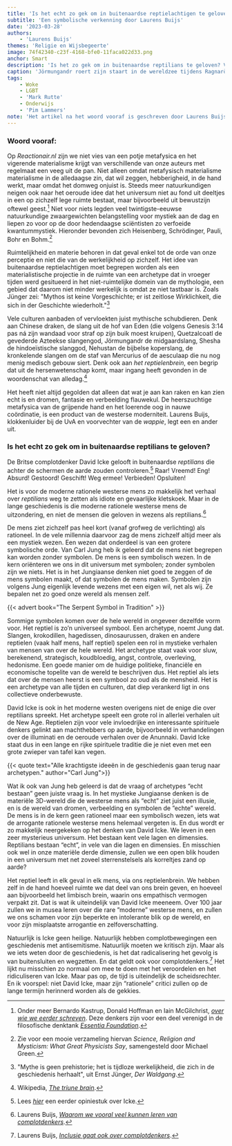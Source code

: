 ```yaml
---
title: 'Is het echt zo gek om in buitenaardse reptielachtigen te geloven?'
subtitle: 'Een symbolische verkenning door Laurens Buijs'
date: '2023-03-28'
authors:
    - 'Laurens Buijs'
themes: 'Religie en Wijsbegeerte'
image: 74f42340-c23f-4168-bfe0-11faca022d33.png
anchor: Smart
description: 'Is het zo gek om in buitenaardse reptilians te geloven? Volgens de jungiaanse psychologie niet, het reptiel is een universeel symbool in mystieke verhalen van over de hele wereld en speelt vaak een rol voor controle, angst en overleving. Hoewel in de moderne westerse wereld vaak neergekeken wordt op het reptielenbrein, moeten we ons afvragen of we ons niet te veel focussen op de materiële 3D-wereld en ons meer openstellen voor symbolen die diep verankerd zijn in ons collectieve onderbewuste.'
caption: 'Jörmungandr roert zijn staart in de wereldzee tijdens Ragnarök, het einde der tijden volgens de Noordse mythologie. Tekening van Louis Moe, 1898.'
tags:
    - Woke
    - LGBT
    - 'Mark Rutte'
    - Onderwijs
    - 'Pim Lammers'
note: 'Het artikel na het woord vooraf is geschreven door Laurens Buijs en verscheen oorspronkelijk op zijn *[blog](https://laurensbuijs.org/2022/10/25/is-het-echt-zo-gek-om-in-buitenaardse-reptilians-te-geloven/)*.'
---
```


### Woord vooraf:

Op _Reactionair.nl_ zijn we niet vies van een potje metafysica en het vigerende materialisme krijgt van verschillende van onze auteurs met regelmaat een veeg uit de pan. Niet alleen omdat metafysisch materialisme materialisme in de alledaagse zin, dat wil zeggen, hebberigheid, in de hand werkt, maar omdat het domweg onjuist is. Steeds meer natuurkundigen neigen ook naar het oeroude idee dat het universum niet au fond uit deeltjes in een op zichzelf lege ruimte bestaat, maar bijvoorbeeld uit bewustzijn oftewel geest.[^1] Niet voor niets legden veel twintigste-eeuwse natuurkundige zwaargewichten belangstelling voor mystiek aan de dag en liepen zo voor op de door hedendaagse sciëntisten zo verfoeide kwantummystiek. Hieronder bevonden zich Heisenberg, Schrödinger, Pauli, Bohr en Bohm.[^2]

Ruimtelijkheid en materie behoren in dat geval enkel tot de orde van onze perceptie en niet die van de werkelijkheid op zichzelf. Het idee van buitenaardse reptielachtigen moet begrepen worden als een materialistische projectie in de ruimte van een archetype dat in vroeger tijden werd gesitueerd in het niet-ruimtelijke domein van de mythologie, een gebied dat daarom niet minder werkelijk is omdat ze niet tastbaar is. Zoals Jünger zei: "Mythos ist keine Vorgeschichte; er ist zeitlose Wirklichkeit, die sich in der Geschichte wiederholt."[^3]

Vele culturen aanbaden of vervloekten juist mythische schubdieren. Denk aan Chinese draken,  de slang uit de hof van Eden (die volgens Genesis 3:14 pas ná zijn wandaad voor straf op zijn buik moest kruipen), Quetzalcoatl de gevederde Azteekse slangengod, Jörmungandr de midgaardslang, Shesha de hindoeïstische slanggod, Nehustan de bijbelse koperslang, de kronkelende slangen om de staf van Mercurius of de aesculaap die nu nog menig medisch gebouw siert. Denk ook aan _het reptielenbrein_, een begrip dat uit de hersenwetenschap komt, maar ingang heeft gevonden in de woordenschat van alledag.[^4]

Het heeft niet altijd gegolden dat alleen dat wat je aan kan raken en kan zien echt is en dromen, fantasie en verbeelding flauwekul. De heerszuchtige metafysica van de grijpende hand en het loerende oog in nauwe coördinatie, is een product van de westerse moderniteit. Laurens Buijs, klokkenluider bij de UvA en voorvechter van de _wappie_, legt een en ander uit.

### Is het echt zo gek om in buitenaardse reptilians te geloven?

De Britse complotdenker David Icke gelooft in buitenaardse _reptilians_ die achter de schermen de aarde zouden controleren.[^5] Raar! Vreemd! Eng! Absurd! Gestoord! Geschift! Weg ermee! Verbieden! Opsluiten!

Het is voor de moderne rationele westerse mens zo makkelijk het verhaal over _reptilians_ weg te zetten als idiote en gevaarlijke kletskoek. Maar in de lange geschiedenis is die moderne rationele westerse mens de uitzondering, en niet de mensen die geloven in wezens als reptilians.[^6]

De mens ziet zichzelf pas heel kort (vanaf grofweg de verlichting) als rationeel. In de vele millennia daarvoor zag de mens zichzelf altijd meer als een mystiek wezen. Een wezen dat onderdeel is van een grotere symbolische orde. Van Carl Jung heb ik geleerd dat de mens niet begrepen kan worden zonder symbolen. De mens is een symbolisch wezen. In de kern oriënteren we ons in dit universum met symbolen; zonder symbolen zijn we niets. Het is in het Jungiaanse denken niet goed te zeggen of de mens symbolen maakt, of dat symbolen de mens maken. Symbolen zijn volgens Jung eigenlijk levende wezens met een eigen wil, net als wij. Ze bepalen net zo goed onze wereld als mensen zelf.

{{< advert book="The Serpent Symbol in Tradition" >}}

Sommige symbolen komen over de hele wereld in ongeveer dezelfde vorm voor. Het reptiel is zo’n universeel symbool. Een archetype, noemt Jung dat. Slangen, krokodillen, hagedissen, dinosaurussen, draken en andere reptielen (vaak half mens, half reptiel) spelen een rol in mystieke verhalen van mensen van over de hele wereld. Het archetype staat vaak voor sluw, berekenend, strategisch, koudbloedig, angst, controle, overleving, hedonisme. Een goede manier om de huidige politieke, financiële en economische topelite van de wereld te beschrijven dus. Het reptiel als iets dat over de mensen heerst is een symbool zo oud als de mensheid. Het is een archetype van alle tijden en culturen, dat diep verankerd ligt in ons collectieve onderbewuste.

David Icke is ook in het moderne westen overigens niet de enige die over reptilians spreekt. Het archetype speelt een grote rol in allerlei verhalen uit de New Age. Reptielen zijn voor vele invloedrijke en interessante spirituele denkers gelinkt aan machthebbers op aarde, bijvoorbeeld in verhandelingen over de illuminati en de oeroude verhalen over de Anunnaki. David Icke staat dus in een lange en rijke spirituele traditie die je niet even met een grote zwieper van tafel kan vegen.

{{< quote text="Alle krachtigste ideeën in de geschiedenis gaan terug naar archetypen." author="Carl Jung">}}

Wat ik ook van Jung heb geleerd is dat de vraag of archetypes “echt bestaan” geen juiste vraag is. In het mystieke Jungiaanse denken is de materiële 3D-wereld die de westerse mens als “echt” ziet juist een illusie, en is de wereld van dromen, verbeelding en symbolen de ”echte” wereld. De mens is in de kern geen rationeel maar een symbolisch wezen, iets wat de arrogante rationele westerse mens helemaal vergeten is. En dus wordt er zo makkelijk neergekeken op het denken van David Icke. We leven in een zeer mysterieus universum. Het bestaan kent vele lagen en dimensies. Reptilians bestaan “echt”, in vele van die lagen en dimensies. En misschien ook wel in onze materiële derde dimensie, zullen we een open blik houden in een universum met net zoveel sterrenstelsels als korreltjes zand op aarde?

Het reptiel leeft in elk geval in elk mens, via ons reptielenbrein. We hebben zelf in de hand hoeveel ruimte we dat deel van ons brein geven, en hoeveel aan bijvoorbeeld het limbisch brein, waarin ons empathisch vermogen verpakt zit. Dat is wat ik uiteindelijk van David Icke meeneem. Over 100 jaar zullen we in musea leren over die rare ”moderne” westerse mens, en zullen we ons schamen voor zijn beperkte en intolerante blik op de wereld, en voor zijn misplaatste arrogantie en zelfoverschatting.

Natuurlijk is Icke geen heilige. Natuurlijk hebben complotbewegingen een geschiedenis met antisemitisme. Natuurlijk moeten we kritisch zijn. Maar als we iets weten door de geschiedenis, is het dat radicalisering het gevolg is van buitensluiten en wegzetten. En dat geldt ook voor complotdenkers.[^7] Het lijkt nu misschien zo normaal om mee te doen met het veroordelen en het ridiculiseren van Icke. Maar pas op, de tijd is uiteindelijk de scheidsrechter. En ik voorspel: niet David Icke, maar zijn “rationele” critici zullen op de lange termijn herinnerd worden als de gekkies.

[^1]: Onder meer Bernardo Kastrup, Donald Hoffman en Iain McGilchrist, *[over wie we eerder schreven](https://reactionair.nl/artikelen/de-meester-en-zijn-gezant/)*. Deze denkers zijn voor een deel verenigd in de filosofische denktank *[Essentia Foundation](https://www.essentiafoundation.org/)*.
[^2]: Zie voor een mooie verzameling hiervan _Science, Religion and Mysticism: What Great Physicists Say_, samengesteld door Michael Green.
[^3]: "Mythe is geen prehistorie; het is tijdloze werkelijkheid, die zich in de geschiedenis herhaalt", uit Ernst Jünger, _Der Waldgang_.
[^4]: Wikipedia, *[The triune brain](https://en.wikipedia.org/wiki/Triune_brain_)*.
[^5]: Lees *[hier](https://reactionair.nl/artikelen/loos-alarm-slaan-overdrijven-gekken-negeren/)* een eerder opiniestuk over Icke. 
[^6]: Laurens Buijs, *[Waarom we vooral veel kunnen leren van complotdenkers](https://laurensbuijs.org/2021/12/26/waarom-we-vooral-veel-kunnen-leren-van-complotdenkers/)*.
[^7]: Laurens Buijs, *[Inclusie gaat ook over complotdenkers](https://laurensbuijs.org/2022/10/16/inclusie-gaat-ook-over-complotdenkers/)*.

